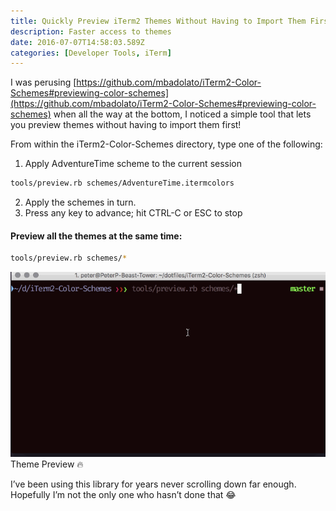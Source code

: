 ```yaml
---
title: Quickly Preview iTerm2 Themes Without Having to Import Them First
description: Faster access to themes
date: 2016-07-07T14:58:03.589Z
categories: [Developer Tools, iTerm]
---
```


I was perusing [https://github.com/mbadolato/iTerm2-Color-Schemes#previewing-color-schemes](https://github.com/mbadolato/iTerm2-Color-Schemes#previewing-color-schemes) when all the way at the bottom, I noticed a simple tool that lets you preview themes without having to import them first!

From within the iTerm2-Color-Schemes directory, type one of the following:

1. Apply AdventureTime scheme to the current session

```sh
tools/preview.rb schemes/AdventureTime.itermcolors
```

2. Apply the schemes in turn.
3. Press any key to advance; hit CTRL-C or ESC to stop

#### Preview all the themes at the same time:

```sh
tools/preview.rb schemes/*
```

![Theme Preview 🔥](./iterm-themes-preview.gif)
Theme Preview 🔥

I’ve been using this library for years never scrolling down far enough. Hopefully I’m not the only one who hasn’t done that 😂

